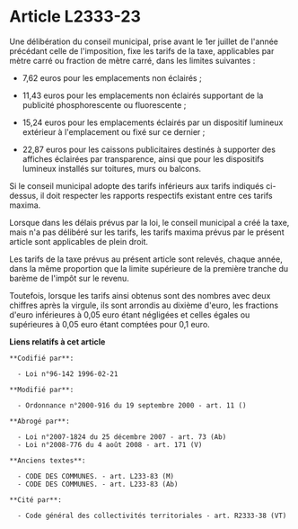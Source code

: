 # Article L2333-23

Une délibération du conseil municipal, prise avant le 1er juillet de l'année précédant celle de l'imposition, fixe les tarifs
de la taxe, applicables par mètre carré ou fraction de mètre carré, dans les limites suivantes :

- 7,62 euros pour les emplacements non éclairés ;

- 11,43 euros pour les emplacements non éclairés supportant de la publicité phosphorescente ou fluorescente ;

- 15,24 euros pour les emplacements éclairés par un dispositif lumineux extérieur à l'emplacement ou fixé sur ce dernier ;

- 22,87 euros pour les caissons publicitaires destinés à supporter des affiches éclairées par transparence, ainsi que pour
les dispositifs lumineux installés sur toitures, murs ou balcons.

Si le conseil municipal adopte des tarifs inférieurs aux tarifs indiqués ci-dessus, il doit respecter les rapports respectifs
existant entre ces tarifs maxima.

Lorsque dans les délais prévus par la loi, le conseil municipal a créé la taxe, mais n'a pas délibéré sur les tarifs, les
tarifs maxima prévus par le présent article sont applicables de plein droit.

Les tarifs de la taxe prévus au présent article sont relevés, chaque année, dans la même proportion que la limite supérieure
de la première tranche du barème de l'impôt sur le revenu.

Toutefois, lorsque les tarifs ainsi obtenus sont des nombres avec deux chiffres après la virgule, ils sont arrondis au
dixième d'euro, les fractions d'euro inférieures à 0,05 euro étant négligées et celles égales ou supérieures à 0,05 euro
étant comptées pour 0,1 euro.

**Liens relatifs à cet article**

	**Codifié par**:

	  - Loi n°96-142 1996-02-21

	**Modifié par**:

	  - Ordonnance n°2000-916 du 19 septembre 2000 - art. 11 ()

	**Abrogé par**:

	  - Loi n°2007-1824 du 25 décembre 2007 - art. 73 (Ab)
	  - Loi n°2008-776 du 4 août 2008 - art. 171 (V)

	**Anciens textes**:

	  - CODE DES COMMUNES. - art. L233-83 (M)
	  - CODE DES COMMUNES. - art. L233-83 (Ab)

	**Cité par**:

	  - Code général des collectivités territoriales - art. R2333-38 (VT)
